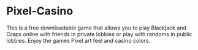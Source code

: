 # Pixel-Casino
This is a free downloadable game that allows you to play Blackjack and Craps online with friends in private lobbies or play with randoms in public lobbies. Enjoy the games Pixel art feel and casino colors. 

